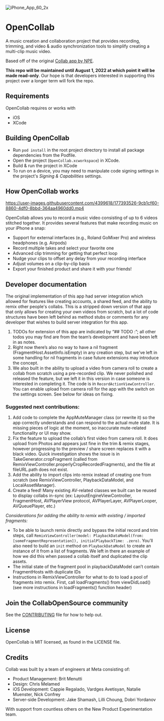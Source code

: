 ![iPhone_App_60_2x](https://user-images.githubusercontent.com/4399618/160677698-7e635301-1b14-4924-b056-380866e49b64.png)

# OpenCollab

A music creation and collaboration project that provides recording, trimming, and video & audio 
synchronization tools to simplify creating a multi-clip music video.

Based off of the original [Collab app by NPE](https://madewithcollab.com/).

**This repo will be maintained until August 1, 2022 at which point it will be made read-only**. Our hope is that developers interested in supporting this project over a longer term will fork the repo.

## Requirements
OpenCollab requires or works with
* iOS
* XCode

## Building OpenCollab
* Run ```pod install``` in the root project directory to install all package dependencies from the Podfile.
* Open the project (`OpenCollab.xcworkspace`) in XCode.
* Build & run the project in XCode
* To run on a device, you may need to manipulate code signing settings in the project's _Signing & Capabilities_ settings.

## How OpenCollab works

https://user-images.githubusercontent.com/4399618/177393526-9cb1cf60-8860-4df0-8bbd-364aa4960dd0.mp4

OpenCollab allows you to record a music video consisting of up to 6 videos stitched together. It provides several features that make recording music on your iPhone a snap:
* Support for external interfaces (e.g., Roland GoMixer Pro) and wireless headphones (e.g. Airpods)
* Record multiple takes and select your favorite one
* Advanced clip trimming for getting that perfect loop
* Nudge your clips to offset any delay from your recording interface
* Adjust volumes on a clip-by-clip basis
* Export your finished product and share it with your friends!

## Developer documentation
The original implementation of this app had server integration which allowed for features like creating accounts, a shared feed, and the ability to remix other people's collabs. This is a stripped down version of that app that only allows for creating your own videos from scratch, but a lot of code structures have been left behind as method stubs or comments for any developer that wishes to build server integration for this app.

1. TODOs for extension of this app are indicated by “## TODO :”; all other todos you may find are from the team’s development and have been left in as notes.
2. Right now there’s also no way to have a nil fragment (FragmentHost.AssetInfo.isEmpty) in any creation step, but we’ve left in some handling for nil fragments in case future extensions may introduce the concept.
3. We also built in the ability to upload a video from camera roll to create a collab from scratch using a pre-recorded clip. We never polished and released the feature, but we left it in this version in case someone is interested in completing it. The code is in `RecordActionViewController`. You can enable upload from camera roll for the app with the switch on the settings screen. See below for ideas on fixing.

### Suggested next contributions:
1. Add code to complete the AppMuteManager class (or rewrite it) so the app correctly understands and can respond to the actual mute state. It is missing pieces of logic at the moment, so inaccurate mute-related functionality or UI may show.
2. Fix the feature to upload the collab’s first video from camera roll. It does upload from Photos and appears just fine in the trim & remix stages, however progressing to the preview / share screen replaces it with a black video. Quick investigation shows the issue is in TakeGenerator.cropFragment (called from RemixViewController.properlyCropRecordedFragments), and the file at fileURL.path does not exist.
3. Add the ability to import clips into remix instead of creating one from scratch (see RemixViewController, PlaybackDataModel, and LocalAssetManager).
4. Create a feed! Many existing AV-related classes we built can be reused to display collabs in-sync (ex: LayoutEngineViewController, FragmentHost, AVPlayerView protocol, AVPlayerLayer, AVPlayerLooper, AVQueuePlayer, etc.)

*Considerations for adding the ability to remix with existing / imported fragments:*
* To be able to launch remix directly and bypass the initial record and trim steps, call `RemixViewController(model: PlaybackDataModel(from: [someFragmentRepresentation]), initialPlaybackTime: .zero)`. You’ll also need to build an `init` method on `PlaybackDataModel` to create an instance of it from a list of fragments. We left in there an example of how we did this when passed a collab itself and duplicated the clip assets.
* The initial state of the fragment pool in playbackDataModel can’t contain FragmentHosts with duplicate IDs
* Instructions in RemixViewController for what to do to load a pool of fragments into remix. First, call loadFragments() from viewDidLoad() (see more instructions in loadFragments() function header)


## Join the CollabOpenSource community
See the [CONTRIBUTING](CONTRIBUTING.md) file for how to help out.

## License
OpenCollab is MIT licensed, as found in the LICENSE file.

## Credits
Collab was built by a team of engineers at Meta consisting of:
* Product Management: Brit Menutti
* Design: Chris Melamed
* iOS Development: Cappie Regalado, Vardges Avetisyan, Natalie Muenster, Nick Confrey
* Server-side Development: Jake Shamash, Lilli Choung, Dobri Yordanov

With support from countless others on the New Product Experimentation team.
